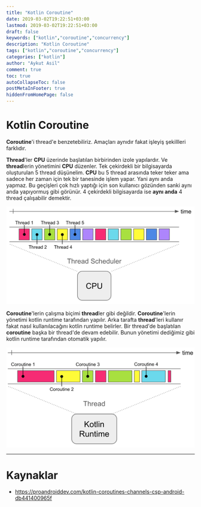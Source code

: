 ```yaml
---
title: "Kotlin Coroutine"
date: 2019-03-02T19:22:51+03:00
lastmod: 2019-03-02T19:22:51+03:00
draft: false
keywords: ["kotlin","coroutine","concurrency"]
description: "Kotlin Coroutine"
tags: ["kotlin","coroutine","concurrency"]
categories: ["kotlin"]
author: "Aykut Asil"
comment: true
toc: true
autoCollapseToc: false
postMetaInFooter: true
hiddenFromHomePage: false
---
```


# Kotlin Coroutine

**Coroutine**'i thread'e benzetebiliriz. Amaçları aynıdır fakat işleyiş şekillleri farklıdır.

**Thread**'ler **CPU** üzerinde başlatılan birbirinden izole yapılardır. Ve **thread**lerin yönetimini **CPU** düzenler. Tek çekirdekli bir bilgisayarda oluşturulan 5 thread düşünelim. **CPU** bu 5 thread arasında teker teker ama sadece her zaman için tek bir tanesinde işlem yapar. Yani aynı anda yapmaz. Bu geçişleri çok hızlı yaptığı için son kullanıcı gözünden sanki aynı anda yapıyormuş gibi görünür. 4 çekirdekli bilgisayarda ise **aynı anda** 4 thread çalışabilir demektir.

![Thread](/image/concurrency_is_not_parallelism.png "Thread")

**Coroutine**'lerin çalışma biçimi **thread**ler gibi değildir. **Coroutine**'lerin yönetimi kotlin runtime tarafından yapılır. Arka tarafta **thread**'leri kullanır fakat nasıl kullanılacağını kotlin runtime belirler. Bir thread'de başlatılan **coroutine** başka bir thread'de devam edebilir. Bunun yönetimi dediğimiz gibi kotlin runtime tarafından otomatik yapılır.

![Coroutine](/image/coroutine.png "Coroutine")

---


# Kaynaklar

- <https://proandroiddev.com/kotlin-coroutines-channels-csp-android-db441400965f>